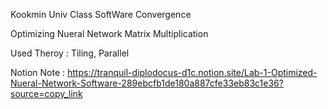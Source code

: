 Kookmin Univ Class SoftWare Convergence

Optimizing Nueral Network Matrix Multiplication

Used Theroy : Tiling, Parallel 


Notion Note : https://tranquil-diplodocus-d1c.notion.site/Lab-1-Optimized-Nueral-Network-Software-289ebcfb1de180a887cfe33eb83c1e36?source=copy_link
